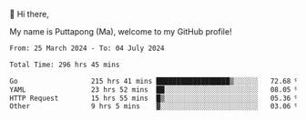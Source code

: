 👋 Hi there,

My name is Puttapong (Ma), welcome to my GitHub profile!

<!--START_SECTION:waka-->

```txt
From: 25 March 2024 - To: 04 July 2024

Total Time: 296 hrs 45 mins

Go                  215 hrs 41 mins ██████████████████▒░░░░░░   72.68 %
YAML                23 hrs 52 mins  ██░░░░░░░░░░░░░░░░░░░░░░░   08.05 %
HTTP Request        15 hrs 55 mins  █▒░░░░░░░░░░░░░░░░░░░░░░░   05.36 %
Other               9 hrs 5 mins    ▓░░░░░░░░░░░░░░░░░░░░░░░░   03.06 %
```

<!--END_SECTION:waka-->
